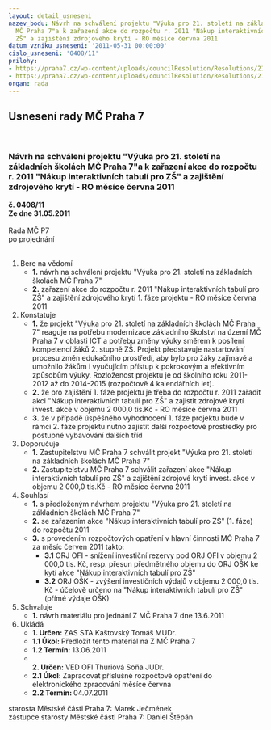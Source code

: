 ```yaml
---
layout: detail_usneseni
nazev_bodu: Návrh na schválení projektu "Výuka pro 21. století na základních školách
  MČ Praha 7"a k zařazení akce do rozpočtu r. 2011 "Nákup interaktivních tabulí pro
  ZŠ" a zajištění zdrojového krytí - RO měsíce června 2011
datum_vzniku_usneseni: '2011-05-31 00:00:00'
cislo_usneseni: '0408/11'
prilohy:
- https://praha7.cz/wp-content/uploads/councilResolution/Resolutions/21617/27-11-v%c3%bduka_pro_21._stolet%c3%ad_na_m%c4%8dp7_fin.pdf
- https://praha7.cz/wp-content/uploads/councilResolution/Resolutions/21617/27-11-n%c3%a1vrh_zm%c4%8d_interaktivn%c3%ad_tabule.doc
organ: rada
---
```

<div id="ucUsn_pList" class="usn">
	<span><h2>Usnesení rady MČ Praha 7 </h2>
<br></span><div class="standBody">
<span><h3>Návrh na schválení projektu "Výuka pro 21. století na základních školách MČ Praha 7"a k zařazení akce do rozpočtu r. 2011 "Nákup interaktivních tabulí pro ZŠ" a zajištění zdrojového krytí - RO měsíce června 2011</h3></span><div class="center">
		<strong>č. 0408/11</strong><br>
	</div>
<div class="center">
		<strong>Ze dne 31.05.2011</strong><br><br>
	</div>Rada MČ P7<br> po projednání<br><br><ol>
<li>Bere na vědomí<ul>
<li>
<strong>1.</strong> návrh na schválení projektu "Výuka pro 21. století na základních školách MČ Praha 7"</li>
<li>
<strong>2.</strong> zařazení akce do rozpočtu r. 2011 "Nákup interaktivních tabulí pro ZŠ" a zajištění zdrojového krytí 1. fáze projektu - RO měsíce června 2011</li>
</ul>
</li>
<li>Konstatuje<ul>
<li>
<strong>1.</strong> že projekt "Výuka pro 21. století na základních školách MČ Praha 7" reaguje na potřebu modernizace základního školství na území MČ Praha 7 v oblasti ICT a potřebu změny výuky směrem k posílení kompetencí žáků 2. stupně ZŠ. Projekt představuje nastartování procesu změn edukačního prostředí, aby bylo pro žáky zajímavé a umožnilo žákům i vyučujícím přístup k pokrokovým a efektivním způsobům výuky. Rozloženost projektu je od školního roku 2011-2012 až do 2014-2015 (rozpočtově 4 kalendářních let).</li>
<li>
<strong>2.</strong> že pro zajištění 1. fáze projektu je třeba do rozpočtu r. 2011 zařadit akci "Nákup interaktivních tabulí pro ZŠ" a zajistit zdrojové krytí invest. akce v objemu           2 000,0 tis.Kč - RO měsíce června 2011</li>
<li>
<strong>3.</strong> že v případě úspěšného vyhodnocení 1. fáze projektu bude v rámci 2. fáze projektu nutno zajistit další rozpočtové prostředky pro postupné vybavování dalších tříd </li>
</ul>
</li>
<li>Doporučuje<ul>
<li>
<strong>1.</strong> Zastupitelstvu MČ Praha 7 schválit projekt "Výuka pro 21. století na základních školách MČ Praha 7"</li>
<li>
<strong>2.</strong> Zastupitelstvu MČ Praha 7 schválit zařazení akce "Nákup interaktivních tabulí pro ZŠ" a zajištění zdrojové krytí  invest. akce v objemu 2 000,0 tis.Kč - RO měsíce června 2011 </li>
</ul>
</li>
<li>Souhlasí<ul>
<li>
<strong>1.</strong> s předloženým návrhem projektu "Výuka pro 21. století na základních školách MČ Praha 7" </li>
<li>
<strong>2.</strong> se zařazením akce  "Nákup interaktivních tabulí pro ZŠ"  (1. fáze) do rozpočtu 2011</li>
<li>
<strong>3.</strong> s provedením rozpočtových opatření v hlavní činnosti MČ Praha 7 za měsíc červen 2011 takto:<ul>
<li>
<strong>3.1</strong> ORJ OFI - snížení  investiční rezervy pod ORJ OFI v objemu 2 000,0 tis. Kč, resp. přesun předmětného objemu do ORJ OŠK ke kytí akce "Nákup interaktivních tabulí pro ZŠ"</li>
<li>
<strong>3.2</strong> ORJ OŠK - zvýšení investičních výdajů v objemu 2 000,0 tis. Kč - účelově určeno na  "Nákup interaktivních tabulí pro ZŠ"  (přímé výdaje OŠK)</li>
</ul>
</li>
</ul>
</li>
<li>Schvaluje<ul><li>
<strong>1.</strong> návrh materiálu pro jednání Z MČ Praha 7 dne 13.6.2011</li></ul>
</li>
<li>Ukládá<ul>
<li>
<strong>1. Určen: </strong>ZAS STA Kaštovský Tomáš MUDr.</li>
<li>
<strong>1.1 Úkol: </strong>Předložit tento materiál na Z MČ Praha 7</li>
<li>
<strong>1.2 Termín: </strong>13.06.2011</li>
<li>
<strong><br>2. Určen: </strong>VED OFI Thuriová Soňa JUDr.</li>
<li>
<strong>2.1 Úkol: </strong>Zapracovat příslušné rozpočtové opatření do elektronického zpracování měsíce června</li>
<li>
<strong>2.2 Termín: </strong>04.07.2011</li>
</ul>
</li>
</ol>starosta Městské části Praha 7: Marek Ječmének<br>zástupce starosty Městské části Praha 7: Daniel Štěpán 
</div>
</div>